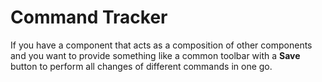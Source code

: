 # Command Tracker

If you have a component that acts as a composition of other components and you want to provide
something like a common toolbar with a **Save** button to perform all changes of different commands
in one go.

